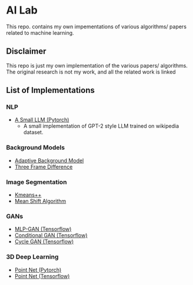 # AI Lab

This repo. contains my own impementations of various algorithms/ papers related to machine learning.

## Disclaimer

This repo is just my own implementation of the various papers/ algorithms. The original research is not my work, and all the related work is linked

## List of Implementations

### NLP

- [A Small LLM \(Pytorch\)](./Pytorch_Implementations/)
  - A small implementation of GPT-2 style LLM trained on wikipedia dataset.

### Background Models

* [Adaptive Background Model](./Adaptive_Background.ipynb)
* [Three Frame Difference](./Three_Frame_Diff.ipynb)

### Image Segmentation

* [Kmeans++](./Kmeans++.ipynb)
* [Mean Shift Algorithm](./Mean_Shift.ipynb)

### GANs

* [MLP-GAN \(Tensorflow\)](./MLP_GAN.ipynb)
* [Conditional GAN \(Tensorflow\)](./Conditional_GAN.ipynb)
* [Cycle GAN \(Tensorflow\)](./CycleGAN.ipynb)

### 3D Deep Learning

* [Point Net \(Pytorch\)](./Pytorch_Implementations/PointNet.ipynb)
* [Point Net \(Tensorflow\)](./PointNet.ipynb)
